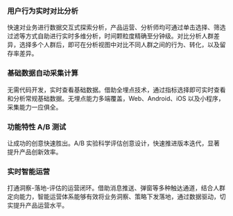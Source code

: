 ### 用户行为实时对比分析
快速对业务进行数据交互式探索分析，产品运营、分析师均可通过单击选择、筛选过滤等方式自助进行实时多维分析，时间颗粒度精确至分钟级。对比分析人群差异，选择多个人群后，即可在分析视图中对比不同人群之间的行为、转化，以及留存率差异。

### 基础数据自动采集计算
无需代码开发，实时查看基础数据。借助全埋点技术，通过指标选择即可实时查看和分析常规基础数据。无埋点能力多端覆盖，Web、Android、iOS 以及小程序，采集能力一应俱全。

### 功能特性 A/B 测试
让成功的创意快速胜出。A/B 实验科学评估创意设计，快速推进版本迭代，显著提升产品创新效率。

### 实时智能运营
打通洞察-落地-评估的运营闭环。借助消息推送、弹窗等多种触达通道，结合人群定向能力，智能运营体系能够有效将业务洞察、策略下发落地，通过数据驱动，切实提升产品运营水平。
